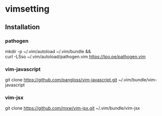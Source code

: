 # vimsetting

## Installation
### pathogen
mkdir -p ~/.vim/autoload ~/.vim/bundle && \
curl -LSso ~/.vim/autoload/pathogen.vim https://tpo.pe/pathogen.vim

### vim-javascript
git clone https://github.com/pangloss/vim-javascript.git ~/.vim/bundle/vim-javascript

### vim-jsx
git clone https://github.com/mxw/vim-jsx.git ~/.vim/bundle/vim-jsx



